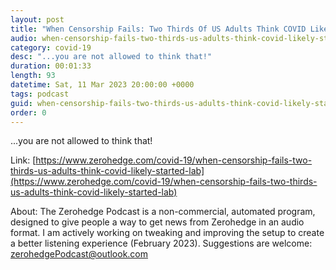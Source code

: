 ```yaml
---
layout: post
title: "When Censorship Fails: Two Thirds Of US Adults Think COVID Likely Started In A Lab"
audio: when-censorship-fails-two-thirds-us-adults-think-covid-likely-started-lab-0
category: covid-19
desc: "...you are not allowed to think that!"
duration: 00:01:33
length: 93
datetime: Sat, 11 Mar 2023 20:00:00 +0000
tags: podcast
guid: when-censorship-fails-two-thirds-us-adults-think-covid-likely-started-lab-0
order: 0
---
```

...you are not allowed to think that!

Link: [https://www.zerohedge.com/covid-19/when-censorship-fails-two-thirds-us-adults-think-covid-likely-started-lab](https://www.zerohedge.com/covid-19/when-censorship-fails-two-thirds-us-adults-think-covid-likely-started-lab)

About: The Zerohedge Podcast is a non-commercial, automated program, designed to give people a way to get news from Zerohedge in an audio format.  I am actively working on tweaking and improving the setup to create a better listening experience (February 2023).  Suggestions are welcome: [zerohedgePodcast@outlook.com](mailto:zerohedgePodcast@outlook.com)
